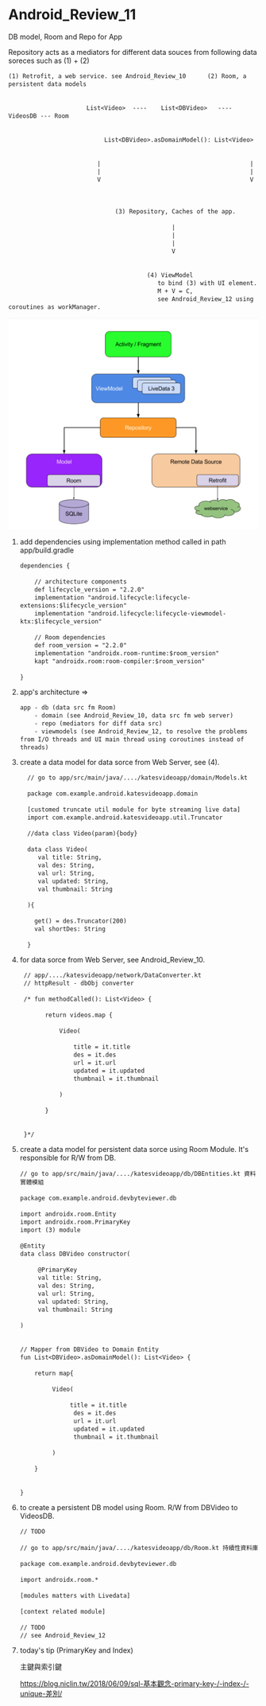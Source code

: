 # Android_Review_11
DB model, Room and Repo for App

Repository acts as a mediators for different data souces from following data soreces such as (1) + (2)

    (1) Retrofit, a web service. see Android_Review_10      (2) Room, a persistent data models
    
    
                          List<Video>  ----    List<DBVideo>   ----  VideosDB --- Room
    
    
                               List<DBVideo>.asDomainModel(): List<Video>
    
  
                             |                                          |
                             |                                          |
                             V                                          V
                             
                             
  
                                  (3) Repository, Caches of the app. 
                                  
                                                  |
                                                  |
                                                  |
                                                  V
                          
  
                                           (4) ViewModel
                                              to bind (3) with UI element. 
                                              M + V = C, 
                                              see Android_Review_12 using coroutines as workManager.
  
  
  ![](https://raw.githubusercontent.com/QueenieCplusplus/Android_Review_11/main/Architecture.png)
  
  
 1. add dependencies using implementation method called in path app/build.gradle

        dependencies {

            // architecture components
            def lifecycle_version = "2.2.0"
            implementation "android.lifecycle:lifecycle-extensions:$lifecycle_version"
            implementation "android.lifecycle:lifecycle-viewmodel-ktx:$lifecycle_version"
            
            // Room dependencies
            def room_version = "2.2.0"
            implementation "androidx.room-runtime:$room_version"
            kapt "androidx.room:room-compiler:$room_version"

        }


2. app's architecture =>


       app - db (data src fm Room)
           - domain (see Android_Review_10, data src fm web server)
           - repo (mediators for diff data src)
           - viewmodels (see Android_Review_12, to resolve the problems from I/O threads and UI main thread using coroutines instead of threads)
           
 

3. create a data model for data sorce from Web Server, see (4).

         // go to app/src/main/java/..../katesvideoapp/domain/Models.kt
         
         package com.example.android.katesvideoapp.domain
         
         [customed truncate util module for byte streaming live data]
         import com.example.android.katesvideoapp.util.Truncator
         
         //data class Video(param){body}
         
         data class Video(
            val title: String,
            val des: String,
            val url: String,
            val updated: String,
            val thumbnail: String
         
         ){
         
           get() = des.Truncator(200)
           val shortDes: String
         
         }


4. for data sorce from Web Server, see Android_Review_10.

        // app/..../katesvideoapp/network/DataConverter.kt
        // httpResult - dbObj converter

        /* fun methodCalled(): List<Video> {

              return videos.map {

                  Video(

                      title = it.title
                      des = it.des
                      url = it.url
                      updated = it.updated
                      thumbnail = it.thumbnail

                  )

              }


        }*/
        

5. create a data model for persistent data sorce using Room Module. It's responsible for R/W from DB.

       // go to app/src/main/java/..../katesvideoapp/db/DBEntities.kt 資料實體模組
       
       package com.example.android.devbyteviewer.db
       
       import androidx.room.Entity
       import androidx.room.PrimaryKey
       import (3) module 
       
       @Entity
       data class DBVideo constructor(
       
            @PrimaryKey
            val title: String,
            val des: String,
            val url: String,
            val updated: String,
            val thumbnail: String
       
       )
       
       
       // Mapper from DBVideo to Domain Entity
       fun List<DBVideo>.asDomainModel(): List<Video> {
           
           return map{
           
                Video(
                  
                     title = it.title
                      des = it.des
                      url = it.url
                      updated = it.updated
                      thumbnail = it.thumbnail
                
                )
           
           }
       
       
       }
       

6. to create a persistent DB model using Room. R/W from DBVideo to VideosDB.

       // TODO

       // go to app/src/main/java/..../katesvideoapp/db/Room.kt 持續性資料庫
       
       package com.example.android.devbyteviewer.db
       
       import androidx.room.*
       
       [modules matters with Livedata]
       
       [context related module]
       
       // TODO
       // see Android_Review_12
       
       
 
7. today's tip (PrimaryKey and Index)

    主鍵與索引鍵

   https://blog.niclin.tw/2018/06/09/sql-基本觀念-primary-key-/-index-/-unique-差別/


